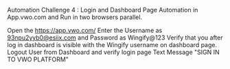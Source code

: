 Automation Challenge 4 : 
 Login and Dashboard Page Automation in App.vwo.com and Run in two browsers parallel. 

Open the https://app.vwo.com/
Enter the Username as 93npu2yyb0@esiix.com and Password as Wingify@123
Verify that you after log in dashboard is visible with the Wingify username on dashboard page.
Logout User from Dashboard and verify login page Text Message "SIGN IN TO VWO PLATFORM"
